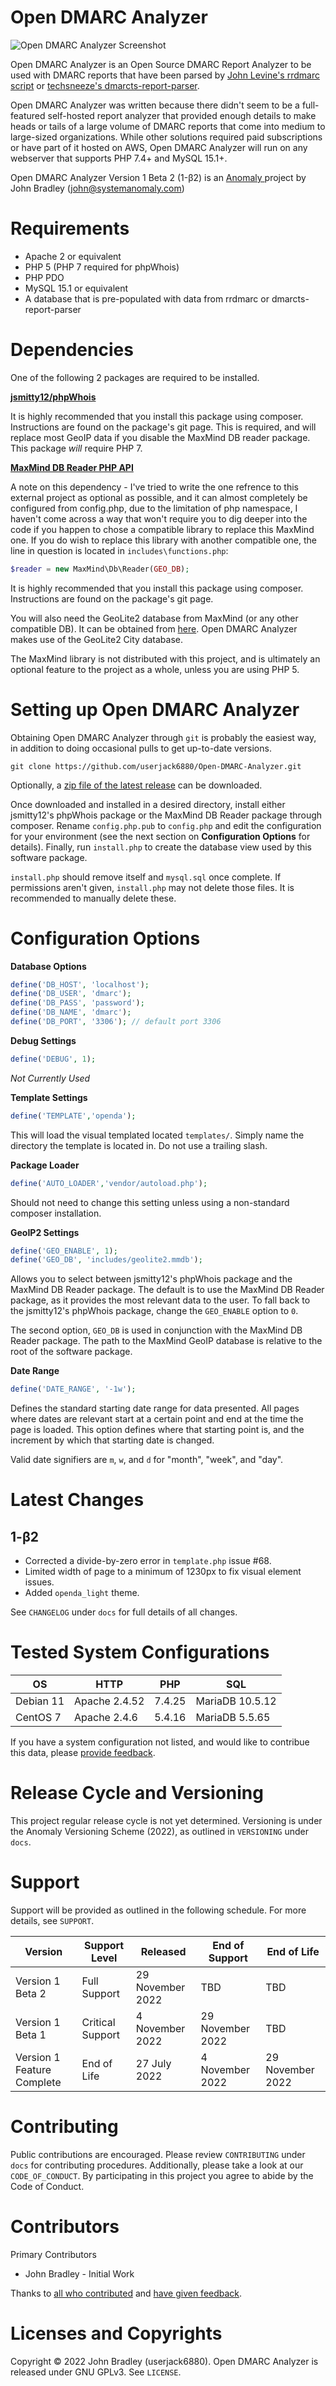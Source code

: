 # Open DMARC Analyzer
![Open DMARC Analyzer Screenshot](docs/images/oda-screenshot.jpg?raw=true)

Open DMARC Analyzer is an Open Source DMARC Report Analyzer to be used with DMARC reports that have been parsed by [John Levine's rrdmarc script](http://www.taugh.com/rddmarc/) or [techsneeze's dmarcts-report-parser](https://github.com/techsneeze/dmarcts-report-parser).

Open DMARC Analyzer was written because there didn't seem to be a full-featured self-hosted report analyzer that provided enough details to make heads or tails of a large volume of DMARC reports that come into medium to large-sized organizations. While other solutions required paid subscriptions or have part of it hosted on AWS, Open DMARC Analyzer will run on any webserver that supports PHP 7.4+ and MySQL 15.1+.

Open DMARC Analyzer Version 1 Beta 2 (1-β2) is an [Anomaly <Codebase>](https://systemanomaly.com/codebase) project by John Bradley (john@systemanomaly.com)

# Requirements
- Apache 2 or equivalent
- PHP 5 (PHP 7 required for phpWhois)
- PHP PDO
- MySQL 15.1 or equivalent
- A database that is pre-populated with data from rrdmarc or dmarcts-report-parser

# Dependencies

One of the following 2 packages are required to be installed.

**[jsmitty12/phpWhois](https://github.com/jsmitty12/phpWhois/)**

It is highly recommended that you install this package using composer. Instructions are found on the package's git page. This is required, and will replace most GeoIP data if you disable the MaxMind DB reader package. This package *will* require PHP 7.

**[MaxMind DB Reader PHP API](https://github.com/maxmind/MaxMind-DB-Reader-php)**

A note on this dependency - I've tried to write the one refrence to this external project as optional as possible, and it can almost completely be configured from config.php, due to the limitation of php namespace, I haven't come across a way that won't require you to dig deeper into the code if you happen to chose a compatible library to replace this MaxMind one. If you do wish to replace this library with another compatible one, the line in question is located in `includes\functions.php`:
```php
$reader = new MaxMind\Db\Reader(GEO_DB);
```

It is highly recommended that you install this package using composer. Instructions are found on the package's git page.

You will also need the GeoLite2 database from MaxMind (or any other compatible DB). It can be obtained from [here](https://dev.maxmind.com/geoip/geoip2/geolite2/). Open DMARC Analyzer makes use of the GeoLite2 City database.

The MaxMind library is not distributed with this project, and is ultimately an optional feature to the project as a whole, unless you are using PHP 5.

# Setting up Open DMARC Analyzer

Obtaining Open DMARC Analyzer through `git` is probably the easiest way, in addition to doing occasional pulls to get up-to-date versions.

```
git clone https://github.com/userjack6880/Open-DMARC-Analyzer.git
```

Optionally, a [zip file of the latest release](https://github.com/userjack6880/Open-DMARC-Analyzer/releases) can be downloaded.

Once downloaded and installed in a desired directory, install either jsmitty12's phpWhois package or the MaxMind DB Reader package through composer. Rename `config.php.pub` to `config.php` and edit the configuration for your environment (see the next section on **Configuration Options** for details). Finally, run `install.php` to create the database view used by this software package.

`install.php` should remove itself and `mysql.sql` once complete. If permissions aren't given, `install.php` may not delete those files. It is recommended to manually delete these.

# Configuration Options

**Database Options**
```php
define('DB_HOST', 'localhost');
define('DB_USER', 'dmarc');
define('DB_PASS', 'password');
define('DB_NAME', 'dmarc');
define('DB_PORT', '3306'); // default port 3306
```

**Debug Settings**
```php
define('DEBUG', 1);
```
*Not Currently Used*

**Template Settings**
```php
define('TEMPLATE','openda');
```
This will load the visual templated located `templates/`. Simply name the directory the template is located in. Do not use a trailing slash.

**Package Loader**
```php
define('AUTO_LOADER','vendor/autoload.php');
```
Should not need to change this setting unless using a non-standard composer installation.

**GeoIP2 Settings**
```php
define('GEO_ENABLE', 1);
define('GEO_DB', 'includes/geolite2.mmdb');
```
Allows you to select between jsmitty12's phpWhois package and the MaxMind DB Reader package. The default is to use the MaxMind DB Reader package, as it provides the most relevant data to the user. To fall back to the jsmitty12's phpWhois package, change the `GEO_ENABLE` option to `0`.

The second option, `GEO_DB` is used in conjunction with the MaxMind DB Reader package. The path to the MaxMind GeoIP database is relative to the root of the software package.

**Date Range**
```php
define('DATE_RANGE', '-1w');
```
Defines the standard starting date range for data presented. All pages where dates are relevant start at a certain point and end at the time the page is loaded. This option defines where that starting point is, and the increment by which that starting date is changed.

Valid date signifiers are `m`, `w`, and `d` for "month", "week", and "day".

# Latest Changes

## 1-β2
- Corrected a divide-by-zero error in `template.php` issue #68.
- Limited width of page to a minimum of 1230px to fix visual element issues.
- Added `openda_light` theme.

See `CHANGELOG` under `docs` for full details of all changes.

# Tested System Configurations

| OS        | HTTP          | PHP    | SQL             |
| --------- | ------------- | ------ | --------------- |
| Debian 11 | Apache 2.4.52 | 7.4.25 | MariaDB 10.5.12 |
| CentOS 7  | Apache 2.4.6  | 5.4.16 | MariaDB 5.5.65  |

If you have a system configuration not listed, and would like to contribue this data, please [provide feedback](https://github.com/userjack6880/Open-Dmarc-Analyzer/issues).

# Release Cycle and Versioning

This project regular release cycle is not yet determined. Versioning is under the Anomaly Versioning Scheme (2022), as outlined in `VERSIONING` under `docs`.

# Support

Support will be provided as outlined in the following schedule. For more details, see `SUPPORT`.

| Version                             | Support Level    | Released         | End of Support   | End of Life      |
| ----------------------------------- | ---------------- | ---------------- | ---------------- | ---------------- |
| Version 1 Beta 2                    | Full Support     | 29 November 2022 | TBD              | TBD              |
| Version 1 Beta 1                    | Critical Support | 4 November 2022  | 29 November 2022 | TBD              |
| Version 1 Feature Complete          | End of Life      | 27 July 2022     | 4 November 2022  | 29 November 2022 |

# Contributing

Public contributions are encouraged. Please review `CONTRIBUTING` under `docs` for contributing procedures. Additionally, please take a look at our `CODE_OF_CONDUCT`. By participating in this project you agree to abide by the Code of Conduct.

# Contributors

Primary Contributors
- John Bradley - Initial Work

Thanks to [all who contributed](https://github.com/userjack6880/Open-DMARC-Analyzer/graphs/contributors) and [have given feedback](https://github.com/userjack6880/Open-DMARC-Analyzer/issues?q=is%3Aissue).

# Licenses and Copyrights

Copyright © 2022 John Bradley (userjack6880). Open DMARC Analyzer is released under GNU GPLv3. See `LICENSE`.